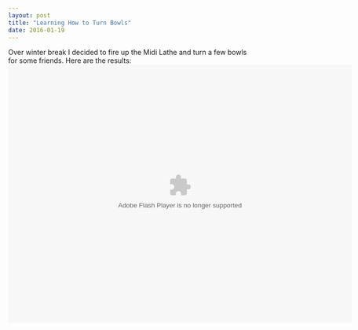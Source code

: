 ```yaml
---
layout: post
title: "Learning How to Turn Bowls"
date: 2016-01-19
---
```

Over winter break I decided to fire up the Midi Lathe and turn a few bowls for some friends. Here are the results:
<object width="700" height="525"> <param name="flashvars" value="offsite=true&lang=en-us&page_show_url=%2Fphotos%2F140851786%40N03%2Fsets%2F72157665737389256%2Fshow%2F&page_show_back_url=%2Fphotos%2F140851786%40N03%2Fsets%2F72157665737389256%2F&set_id=72157665737389256&jump_to="></param> <param name="movie" value="https://www.flickr.com/apps/slideshow/show.swf?v=261948265"></param> <param name="allowFullScreen" value="true"></param><embed type="application/x-shockwave-flash" src="https://www.flickr.com/apps/slideshow/show.swf?v=261948265" allowFullScreen="true" flashvars="offsite=true&lang=en-us&page_show_url=%2Fphotos%2F140851786%40N03%2Fsets%2F72157665737389256%2Fshow%2F&page_show_back_url=%2Fphotos%2F140851786%40N03%2Fsets%2F72157665737389256%2F&set_id=72157665737389256&jump_to=" width="700" height="525"></embed></object>